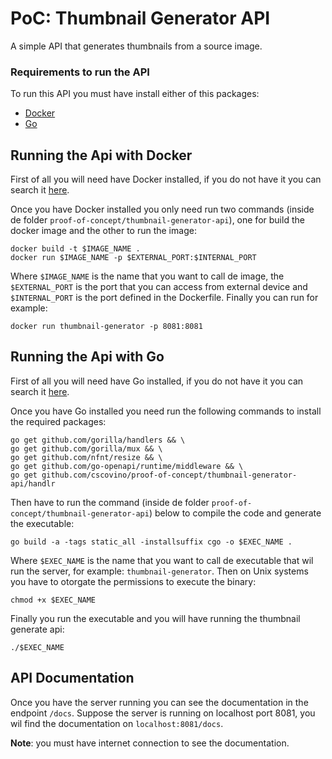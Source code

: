 # PoC: Thumbnail Generator API

A simple API that generates thumbnails from a source image.

### Requirements to run the API

To run this API you must have install either of this packages:
- [Docker](https://www.docker.com/)
- [Go](https://golang.org/)

## Running the Api with Docker

First of all you will need have Docker installed, if you do not have it you can search it [here](https://www.docker.com/get-started). 

Once you have Docker installed you only need run two commands (inside de folder `proof-of-concept/thumbnail-generator-api`), one for build the docker image and the other to run the image:
```
docker build -t $IMAGE_NAME .
docker run $IMAGE_NAME -p $EXTERNAL_PORT:$INTERNAL_PORT
```
Where `$IMAGE_NAME` is the name that you want to call de image, the `$EXTERNAL_PORT` is the port that you can access from external device and `$INTERNAL_PORT` is the port defined in the Dockerfile. Finally you can run for example: 
```
docker run thumbnail-generator -p 8081:8081
```

## Running the Api with Go

First of all you will need have Go installed, if you do not have it you can search it [here](https://golang.org/dl/). 

Once you have Go installed you need run the following commands to install the required packages:
```
go get github.com/gorilla/handlers && \
go get github.com/gorilla/mux && \
go get github.com/nfnt/resize && \
go get github.com/go-openapi/runtime/middleware && \
go get github.com/cscovino/proof-of-concept/thumbnail-generator-api/handlr
```
Then have to run the command (inside de folder `proof-of-concept/thumbnail-generator-api`) below to compile the code and generate the executable:
```
go build -a -tags static_all -installsuffix cgo -o $EXEC_NAME .
```
Where `$EXEC_NAME` is the name that you want to call de executable that wil run the server, for example: `thumbnail-generator`.
Then on Unix systems you have to otorgate the permissions to execute the binary:
```
chmod +x $EXEC_NAME
```
Finally you run the executable and you will have running the thumbnail generate api:
```
./$EXEC_NAME
```

## API Documentation

Once you have the server running you can see the documentation in the endpoint `/docs`.
Suppose the server is running on localhost port 8081, you wil find the documentation on `localhost:8081/docs`.

**Note**: you must have internet connection to see the documentation.
